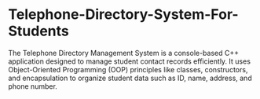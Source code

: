 # Telephone-Directory-System-For-Students
The Telephone Directory Management System is a console-based C++ application designed to manage student contact records efficiently. It uses Object-Oriented Programming (OOP) principles like classes, constructors, and encapsulation to organize student data such as ID, name, address, and phone number.

